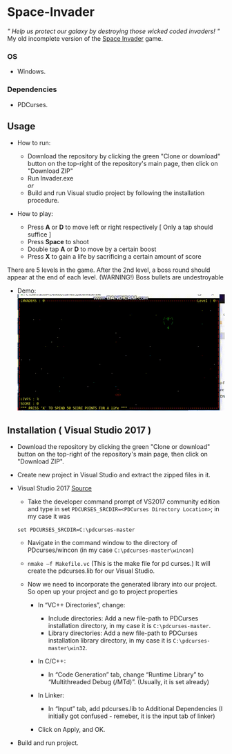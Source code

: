 # Space-Invader
*" Help us protect our galaxy by destroying those wicked coded invaders! "*<br>
My old incomplete version of the [Space Invader](https://en.wikipedia.org/wiki/Space_Invaders) game. <br>

### OS
* Windows.
### Dependencies
* PDCurses.
## Usage

* How to run:
   * Download the repository by clicking the green "Clone or download" button on the top-right of the repository's main page, then click on "Download ZIP"
   * Run Invader.exe <br>
   *or*
   * Build and run Visual studio project by following the installation procedure.

* How to play:
   - Press **A** or **D** to move left or right respectively  [ Only a tap should suffice ]
   - Press **Space** to shoot
   - Double tap **A** or **D** to move by a certain boost
   - Press **X** to gain a life by sacrificing a certain amount of score

There are 5 levels in the game. After the 2nd level, a boss
round should appear at the end of each level. (WARNING!) Boss bullets are undestroyable <br>

* Demo:
   ![Space Invader Demo](../assets/bandicam20190513224927716.gif)

## Installation ( Visual Studio 2017 )
* Download the repository by clicking the green "Clone or download" button on the top-right of the repository's main page, then click on "Download ZIP".
* Create new project in Visual Studio and extract the zipped files in it.
* Visual Studio 2017 [Source](https://stackoverflow.com/questions/42708392/install-pdcurses-on-visual-studio-2017?noredirect=1&lq=1)
    * Take the developer command prompt of VS2017 community edition and type in set `PDCURSES_SRCDIR=<PDCurses Directory Location>`; in my case it was

    ``` 
    set PDCURSES_SRCDIR=C:\pdcurses-master 
    ```

    * Navigate in the command window to the directory of PDcurses/wincon (in my case `C:\pdcurses-master\wincon`)

    * ` nmake –f Makefile.vc `
    (This is the make file for pd curses.) It will create the pdcurses.lib for our Visual Studio.

    * Now we need to incorporate the generated library into our project. So open up your project and go to project properties
      - In “VC++ Directories”, change:
        - Include directories: Add a new file-path to PDCurses installation directory, in my case it is `C:\pdcurses-master`.
        - Library directories: Add a new file-path to PDCurses installation library directory, in my case it is `C:\pdcurses-master\win32`.

      - In C/C++:
        - In “Code Generation” tab, change “Runtime Library” to “Multithreaded Debug (/MTd)”. (Usually, it is set already)
      - In Linker:
        - In “Input” tab, add pdcurses.lib to Additional Dependencies (I initially got confused - remeber, it is the input tab of linker)
      - Click on Apply, and OK.
* Build and run project.


